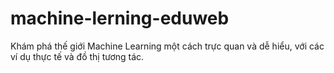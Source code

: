 # machine-lerning-eduweb
Khám phá thế giới Machine Learning một cách trực quan và dễ hiểu, với các ví dụ thực tế và đồ thị tương tác.
